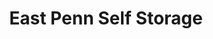 ---
title: "East Penn Self Storage"
url: /allentown/east-penn-self-storage-north-4th-street/
shop: Mieten
---
